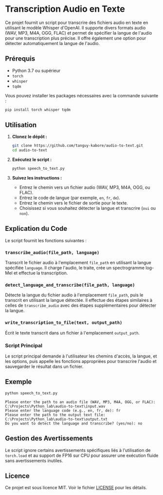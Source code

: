 
# Transcription Audio en Texte

Ce projet fournit un script pour transcrire des fichiers audio en texte en utilisant le modèle Whisper d'OpenAI. Il supporte divers formats audio (WAV, MP3, M4A, OGG, FLAC) et permet de spécifier la langue de l'audio pour une transcription plus précise. Il offre également une option pour détecter automatiquement la langue de l'audio.

## Prérequis

- Python 3.7 ou supérieur
- `torch`
- `whisper`
- `tqdm`

Vous pouvez installer les packages nécessaires avec la commande suivante :

```sh
pip install torch whisper tqdm
```

## Utilisation

1. **Clonez le dépôt :**

    ```sh
    git clone https://github.com/tanguy-kabore/audio-to-text.git
    cd audio-to-text
    ```

2. **Exécutez le script :**

    ```sh
    python speech_to_text.py
    ```

3. **Suivez les instructions :**

    - Entrez le chemin vers un fichier audio (WAV, MP3, M4A, OGG, ou FLAC).
    - Entrez le code de langue (par exemple, `en`, `fr`, `de`).
    - Entrez le chemin vers le fichier de sortie pour le texte.
    - Choisissez si vous souhaitez détecter la langue et transcrire (`oui` ou `non`).

## Explication du Code

Le script fournit les fonctions suivantes :

### `transcribe_audio(file_path, language)`

Transcrit le fichier audio à l'emplacement `file_path` en utilisant la langue spécifiée `language`. Il charge l'audio, le traite, crée un spectrogramme log-Mel et effectue la transcription.

### `detect_language_and_transcribe(file_path, language)`

Détecte la langue du fichier audio à l'emplacement `file_path`, puis le transcrit en utilisant la langue détectée. Il effectue des étapes similaires à celles de `transcribe_audio` avec des étapes supplémentaires pour détecter la langue.

### `write_transcription_to_file(text, output_path)`

Écrit le texte transcrit dans un fichier à l'emplacement `output_path`.

### Script Principal

Le script principal demande à l'utilisateur les chemins d'accès, la langue, et les options, puis appelle les fonctions appropriées pour transcrire l'audio et sauvegarder le résultat dans un fichier.

## Exemple

```sh
python speech_to_text.py
```

```plaintext
Please enter the path to an audio file (WAV, MP3, M4A, OGG, or FLAC): C:\Projects\Python_lab\audio-to-text\input.wav
Please enter the language code (e.g., en, fr, de): fr
Please enter the path to the output text file: C:\Projects\Python_lab\audio-to-text\output.txt
Do you want to detect the language and transcribe? (yes/no): no
```

## Gestion des Avertissements

Le script ignore certains avertissements spécifiques liés à l'utilisation de `torch.load` et au support de FP16 sur CPU pour assurer une exécution fluide sans avertissements inutiles.

## Licence

Ce projet est sous licence MIT. Voir le fichier [LICENSE](LICENSE) pour les détails.
